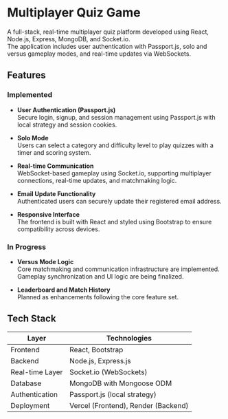 # Multiplayer Quiz Game

A full-stack, real-time multiplayer quiz platform developed using React, Node.js, Express, MongoDB, and Socket.io.  
The application includes user authentication with Passport.js, solo and versus gameplay modes, and real-time updates via WebSockets.

## Features

### Implemented
- **User Authentication (Passport.js)**  
  Secure login, signup, and session management using Passport.js with local strategy and session cookies.

- **Solo Mode**  
  Users can select a category and difficulty level to play quizzes with a timer and scoring system.

- **Real-time Communication**  
  WebSocket-based gameplay using Socket.io, supporting multiplayer connections, real-time updates, and matchmaking logic.

- **Email Update Functionality**  
  Authenticated users can securely update their registered email address.

- **Responsive Interface**  
  The frontend is built with React and styled using Bootstrap to ensure compatibility across devices.

### In Progress
- **Versus Mode Logic**  
  Core matchmaking and communication infrastructure are implemented. Gameplay synchronization and UI logic are being finalized.

- **Leaderboard and Match History**  
  Planned as enhancements following the core feature set.

## Tech Stack

| Layer           | Technologies                        |
|-----------------|-------------------------------------|
| Frontend        | React, Bootstrap                    |
| Backend         | Node.js, Express.js                 |
| Real-time Layer | Socket.io (WebSockets)              |
| Database        | MongoDB with Mongoose ODM           |
| Authentication  | Passport.js (local strategy)        |
| Deployment      | Vercel (Frontend), Render (Backend) |




